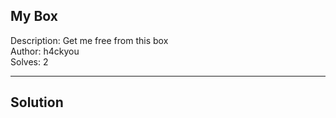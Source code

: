 ## My Box

Description: Get me free from this box<br>
Author: h4ckyou<br>
Solves: 2 

---
Solution
---
